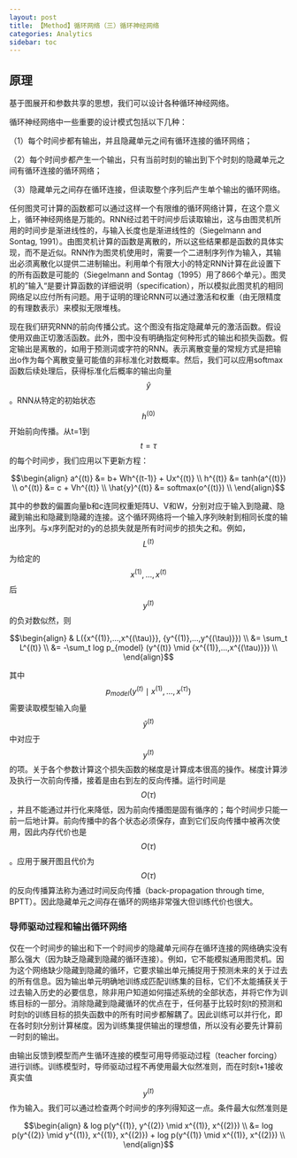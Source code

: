 ```yaml
---
layout: post
title: 【Method】循环网络（三）循环神经网络
categories: Analytics
sidebar: toc
---
```


## 原理

基于图展开和参数共享的思想，我们可以设计各种循环神经网络。

循环神经网络中一些重要的设计模式包括以下几种：

（1）每个时间步都有输出，并且隐藏单元之间有循环连接的循环网络；

（2）每个时间步都产生一个输出，只有当前时刻的输出到下个时刻的隐藏单元之间有循环连接的循环网络；

（3）隐藏单元之间存在循环连接，但读取整个序列后产生单个输出的循环网络。

任何图灵可计算的函数都可以通过这样一个有限维的循环网络计算，在这个意义上，循环神经网络是万能的。RNN经过若干时间步后读取输出，这与由图灵机所用的时间步是渐进线性的，与输入长度也是渐进线性的（Siegelmann and Sontag, 1991）。由图灵机计算的函数是离散的，所以这些结果都是函数的具体实现，而不是近似。RNN作为图灵机使用时，需要一个二进制序列作为输入，其输出必须离散化以提供二进制输出。利用单个有限大小的特定RNN计算在此设置下的所有函数是可能的（Siegelmann and Sontag（1995）用了866个单元）。图灵机的”输入“是要计算函数的详细说明（specification），所以模拟此图灵机的相同网络足以应付所有问题。用于证明的理论RNN可以通过激活和权重（由无限精度的有理数表示）来模拟无限堆栈。

现在我们研究RNN的前向传播公式。这个图没有指定隐藏单元的激活函数。假设使用双曲正切激活函数。此外，图中没有明确指定何种形式的输出和损失函数。假定输出是离散的，如用于预测词或字符的RNN。表示离散变量的常规方式是把输出o作为每个离散变量可能值的非标准化对数概率。然后，我们可以应用softmax函数后续处理后，获得标准化后概率的输出向量$$\hat{y}$$。RNN从特定的初始状态$$h^{(0)}$$开始前向传播。从t=1到$$t=\tau$$的每个时间步，我们应用以下更新方程：

$$\begin{align}
a^{(t)} &= b+ Wh^{(t-1)} + Ux^{(t)} \\
h^{(t)} &= tanh(a^{(t)}) \\
o^{(t)} &= c + Vh^{(t)} \\
\hat{y}^{(t)} &= softmax(o^{(t)}) \\
\end{align}$$

其中的参数的偏置向量b和c连同权重矩阵U、V和W，分别对应于输入到隐藏、隐藏到输出和隐藏到隐藏的连接。这个循环网络将一个输入序列映射到相同长度的输出序列。与x序列配对的y的总损失就是所有时间步的损失之和。例如，$$L^{(t)}$$为给定的$$x^{(1)},...,x^{(t)}$$后$$y^{(t)}$$的负对数似然，则

$$\begin{align}
& L({x^{(1)},...,x^{(\tau)}}, {y^{(1)},...,y^{(\tau)}}) \\
&= \sum_t L^{(t)} \\
&= -\sum_t log p_{model} (y^{(t)} \mid {x^{(1)},...,x^{(\tau)}}) \\
\end{align}$$

其中$$p_{model}(y^{(t)} \mid {x^{(1)},...,x^{(\tau)}})$$需要读取模型输入向量$$\hat{y}^{(t)}$$中对应于$$y^{(t)}$$的项。关于各个参数计算这个损失函数的梯度是计算成本很高的操作。梯度计算涉及执行一次前向传播，接着是由右到左的反向传播。运行时间是$$O(\tau)$$，并且不能通过并行化来降低，因为前向传播图是固有循序的；每个时间步只能一前一后地计算。前向传播中的各个状态必须保存，直到它们反向传播中被再次使用，因此内存代价也是$$O(\tau)$$。应用于展开图且代价为$$O(\tau)$$的反向传播算法称为通过时间反向传播（back-propagation through time, BPTT）。因此隐藏单元之间存在循环的网络非常强大但训练代价也很大。

### 导师驱动过程和输出循环网络

仅在一个时间步的输出和下一个时间步的隐藏单元间存在循环连接的网络确实没有那么强大（因为缺乏隐藏到隐藏的循环连接）。例如，它不能模拟通用图灵机。因为这个网络缺少隐藏到隐藏的循环，它要求输出单元捕捉用于预测未来的关于过去的所有信息。因为输出单元明确地训练成匹配训练集的目标，它们不太能捕获关于过去输入历史的必要信息，除非用户知道如何描述系统的全部状态，并将它作为训练目标的一部分。消除隐藏到隐藏循环的优点在于，任何基于比较时刻t的预测和时刻t的训练目标的损失函数中的所有时间步都解耦了。因此训练可以并行化，即在各时刻t分别计算梯度。因为训练集提供输出的理想值，所以没有必要先计算前一时刻的输出。

由输出反馈到模型而产生循环连接的模型可用导师驱动过程（teacher forcing）进行训练。训练模型时，导师驱动过程不再使用最大似然准则，而在时刻t+1接收真实值$$y^{(t)}$$作为输入。我们可以通过检查两个时间步的序列得知这一点。条件最大似然准则是

$$\begin{align}
& log p(y^{(1)}, y^{(2)} \mid x^{(1)}, x^{(2)}) \\
&= log p(y^{(2)} \mid y^{(1)}, x^{(1)}, x^{(2)}) + log p(y^{(1)} \mid x^{(1)}, x^{(2)}) \\
\end{align}$$